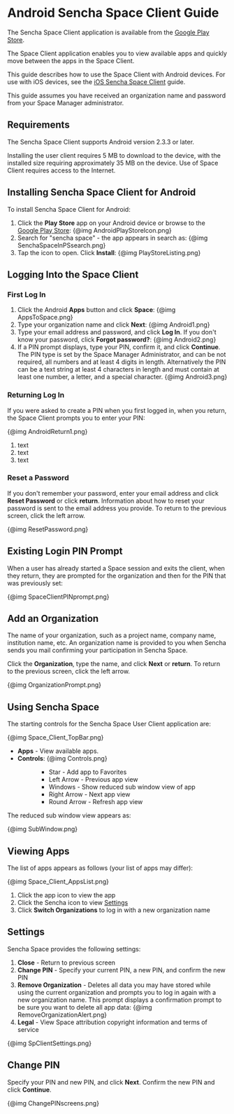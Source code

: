 # Android Sencha Space Client Guide

The Sencha Space Client application is available from 
the <a href="http://play.google.com">Google Play Store</a>. 

The Space Client application enables you to view available apps 
and quickly move between the apps in the Space Client. 

This guide describes how to use the Space Client with Android devices. 
For use with iOS devices, see the
<a href="#!/ios_client_guide">iOS Sencha Space Client</a> guide.

This guide assumes you have received an organization name and
password from your Space Manager administrator.

## Requirements

The Sencha Space Client supports Android version 2.3.3 or later.

Installing the user client requires 5 MB to download to the device,
with the installed size requiring approximately 35 MB on the device. 
Use of Space Client requires access to the Internet.

## Installing Sencha Space Client for Android

To install Sencha Space Client for Android:
<ol>
<li>Click the <b>Play Store</b> app on your Android device or browse to
the <a href="http://play.google.com">Google Play Store</a>:
{@img AndroidPlayStoreIcon.png}
</li>
<li>Search for "sencha space" - the app appears in search as:
{@img SenchaSpaceInPSsearch.png}
</li>
<li>Tap the icon to open. Click <b>Install</b>:
{@img PlayStoreListing.png}
</li>
</ol>

## Logging Into the Space Client

### First Log In

<ol>
<li>Click the Android <b>Apps</b> button and click <b>Space</b>:
{@img AppsToSpace.png}</li>
<li>Type your organization name and click <b>Next</b>:
{@img Android1.png}
</li>
<li>Type your email address and password, and click <b>Log In</b>. 
If you don't know your password, click <b>Forgot password?</b>:
{@img Android2.png}
</li>
<li>If a PIN prompt displays, type your PIN, confirm it, 
and click <b>Continue</b>. The PIN type
is set by the Space Manager Administrator, and can be not required,
all numbers and at least 4 digits in length. Alternatively the PIN can be
a text string at least 4 characters in length and must contain at least
one number, a letter, and a special character.
{@img Android3.png}
</li>
</ol>

### Returning Log In

If you were asked to create a PIN when you first logged in, when you return,
the Space Client prompts you to enter your PIN:

{@img AndroidReturn1.png}

<ol>
<li>text</li>
<li>text</li>
<li>text</li>
</ol>


### Reset a Password

If you don't remember your password, enter your email address 
and click <b>Reset Password</b> or click <b>return</b>. 
Information about how to reset your password is sent to the email
address you provide. To return to the previous screen, click the left arrow. 

{@img ResetPassword.png}

## Existing Login PIN Prompt

When a user has already started a Space session and exits the client, when
they return, they are prompted for the organization and then for the PIN
that was previously set:

{@img SpaceClientPINprompt.png}

## Add an Organization

The name of your organization, such as a project name, company name, 
institution name, etc. 
An organization name is provided to you when Sencha sends you mail confirming your 
participation in Sencha Space. 

Click the <b>Organization</b>, type the name, and click <b>Next</b> or <b>return</b>.
To return to the previous screen, click the left arrow.

{@img OrganizationPrompt.png}

## Using Sencha Space

The starting controls for the Sencha Space User Client application are:

{@img Space_Client_TopBar.png}

<ul>
<li><b>Apps</b> - View available apps.</li>
<li><b>Controls</b>:
{@img Controls.png}
	<ul><ul>
		<ul>
		<li>Star - Add app to Favorites</li>
		<li>Left Arrow - Previous app view</li>
		<li>Windows - Show reduced sub window view of app</li>
		<li>Right Arrow - Next app view</li>
		<li>Round Arrow - Refresh app view</li>
		</ul>
	</ul></ul>
</li>
</ul>

The reduced sub window view appears as:

{@img SubWindow.png}


## Viewing Apps

The list of apps appears as follows (your list of apps may differ):

{@img Space_Client_AppsList.png}

<ol>
<li>Click the app icon to view the app</li>
<li>Click the Sencha icon to view <a href="#Settings">Settings</a></li>
<li>Click <b>Switch Organizations</b> to log in with a new organization name</li>
</ol>

<a name="Settings"></a>
## Settings 

Sencha Space provides the following settings:

<ol>
<li><b>Close</b> - Return to previous screen</li>
<li><b>Change PIN</b> - Specify your current PIN, a new PIN, and confirm the new PIN</li>
<li><b>Remove Organization</b> - Deletes all data you may have 
stored while using the current 
organization and prompts you to log in again with a new organization name. This
prompt displays a confirmation prompt to be sure you want to delete all app
data:
{@img RemoveOrganizationAlert.png}
</li>
<li><b>Legal</b> - View Space attribution copyright 
information and terms of service</li>
</ol>



{@img SpClientSettings.png}



## Change PIN

Specify your PIN and new PIN, and click <b>Next</b>. 
Confirm the new PIN and click <b>Continue</b>.

{@img ChangePINscreens.png}




